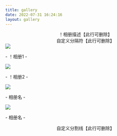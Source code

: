 ```yaml
---
title: gallery
date: 2022-07-31 16:24:16
layout: gallery
---
```

<center>！相册描述【此行可删除】</center>
<center>自定义分隔符【此行可删除】</center>
<div class="gallery-page">
	<div class="gallery-list">
		<div class="gallery-column">
			<div class="gallery-item">
				<a href="【！相册文件夹名】"><img src="img/【！封面图文件名】.jpg">
				</a>
				<p>- ！相册1 -</p>
			</div>
			<div class="gallery-item">
				<a href="【！相册文件夹名】"><img src="img/【！封面图文件名】.jpg">
				</a>
				<p>- ！相册2 -</p>
			</div>
		</div>
		<div class="gallery-column">
			<div class="gallery-item">
				<a href="sample"><img src="img/sample.jpg">
				</a>
				<p>- 相册名 -</p>
			</div>
		</div>
		<div class="gallery-column">
			<div class="gallery-item">
				<a href="sample"><img src="img/sample.jpg">
				</a>
				<p>- 相册名 -</p>
			</div>
			</div>
		</div>
	</div>
</div>
<center>自定义分割线【此行可删除】</center>
